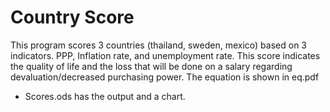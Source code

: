 # Country Score
This program scores 3 countries (thailand, sweden, mexico) based on 3 indicators. PPP, Inflation rate, and unemployment rate.
This score indicates the quality of life and the loss that will be done on a salary regarding devaluation/decreased purchasing power.
The equation is shown in eq.pdf
* Scores.ods has the output and a chart.
